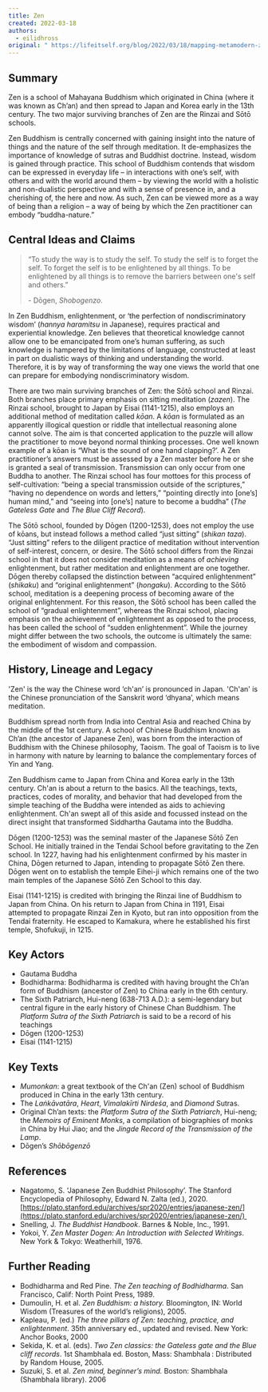 ```yaml
---
title: Zen
created: 2022-03-18
authors:
  - eilidhross
original: " https://lifeitself.org/blog/2022/03/18/mapping-metamodern-zen"
---
```

## Summary

Zen is a school of Mahayana Buddhism which originated in China (where it was known as Ch’an) and then spread to Japan and Korea early in the 13th century. The two major surviving branches of Zen are the Rinzai and Sōtō schools.

Zen Buddhism is centrally concerned with gaining insight into the nature of things and the nature of the self through meditation. It de-emphasizes the importance of knowledge of sutras and Buddhist doctrine. Instead, wisdom is gained through practice. This school of Buddhism contends that wisdom can be expressed in everyday life – in interactions with one’s self, with others and with the world around them – by viewing the world with a holistic and non-dualistic perspective and with a sense of presence in, and a cherishing of, the here and now. As such, Zen can be viewed more as a way of being than a religion – a way of being by which the Zen practitioner can embody “buddha-nature.”

## Central Ideas and Claims

> “To study the way is to study the self. To study the self is to forget the self. To forget the self is to be enlightened by all things. To be enlightened by all things is to remove the barriers between one's self and others.” 
> 
> \- Dōgen, _Shobogenzo_.

In Zen Buddhism, enlightenment, or ‘the perfection of nondiscriminatory wisdom’ (_hannya haramitsu_ in Japanese), requires practical and experiential knowledge. Zen believes that theoretical knowledge cannot allow one to be emancipated from one’s human suffering, as such knowledge is hampered by the limitations of language, constructed at least in part on dualistic ways of thinking and understanding the world. Therefore, it is by way of transforming the way one views the world that one can prepare for embodying nondiscriminatory wisdom.

There are two main surviving branches of Zen: the Sōtō school and Rinzai. Both branches place primary emphasis on sitting meditation (_zazen_). The Rinzai school, brought to Japan by Eisai (1141-1215), also employs an additional method of meditation called _kōan_. A _kōan_ is formulated as an apparently illogi­cal question or riddle that intellectual reasoning alone cannot solve. The aim is that concerted application to the puzzle will allow the practitioner to move beyond normal thinking processes. One well known example of a kōan is “What is the sound of one hand clapping?’. A Zen practitioner’s answers must be assessed by a Zen master before he or she is granted a seal of transmission. Transmission can only occur from one Buddha to another. The Rinzai school has four mottoes for this process of self-cultivation: “being a special transmission outside of the scriptures,” “having no dependence on words and letters,” “pointing directly into \[one’s\] human mind,” and “seeing into \[one’s\] nature to become a buddha” (_The Gateless Gate_ and _The Blue Cliff Record_).  

The Sōtō school, founded by Dōgen (1200-1253), does not employ the use of kōans, but instead follows a method called “just sitting” (_shikan taza_). “Just sitting” refers to the diligent practice of meditation without intervention of self-interest, concern, or desire. The Sōtō school differs from the Rinzai school in that it does not consider meditation as a means of _achieving_ enlightenment, but rather meditation and enlightenment are one together. Dōgen thereby collapsed the distinction between “acquired enlightenment” (_shikaku_) and “original enlightenment” (_hongaku_). According to the Sōtō school, meditation is a deepening process of becoming aware of the original enlightenment. For this reason, the Sōtō school has been called the school of “gradual enlightenment”, whereas the Rinzai school, placing emphasis on the achievement of enlightenment as opposed to the process, has been called the school of “sudden enlightenment”. While the journey might differ between the two schools, the outcome is ultimately the same: the embodiment of wisdom and compassion.

## History, Lineage and Legacy

'Zen' is the way the Chinese word ‘ch'an’ is pronounced in Japan. 'Ch'an' is the Chinese pronunciation of the Sanskrit word ‘dhyana’, which means meditation. 

Buddhism spread north from India into Central Asia and reached China by the middle of the 1st century. A school of Chinese Buddhism known as Ch’an (the ancestor of Japanese Zen), was born from the interaction of Buddhism with the Chinese philosophy, Taoism. The goal of Taoism is to live in harmony with nature by learning to balance the complementary forces of Yin and Yang.

Zen Buddhism came to Japan from China and Korea early in the 13th century. Ch'an is about a return to the basics. All the teachings, texts, practices, codes of morality, and behavior that had developed from the simple teaching of the Buddha were intended as aids to achieving enlightenment. Ch'an swept all of this aside and focussed instead on the direct insight that transformed Siddhartha Gautama into the Buddha.

Dōgen (1200-1253) was the seminal master of the Japanese Sōtō Zen School. He initially trained in the Tendai School before gravitating to the Zen school. In 1227, having had his enlightenment confirmed by his master in China, Dōgen returned to Japan, intending to propagate Sōtō Zen there. Dōgen went on to establish the temple Eihei-ji which remains one of the two main temples of the Japanese Sōtō Zen School to this day.

Eisai (1141-1215) is credited with bringing the Rinzai line of Buddhism to Japan from China. On his return to Japan from China in 1191, Eisai attempted to propagate Rinzai Zen in Kyoto, but ran into opposition from the Tendai fraternity. He escaped to Kamakura, where he established his first temple, Shofukuji, in 1215. 

## Key Actors

- Gautama Buddha
- Bodhidharma: Bodhidharma is credited with having brought the Ch’an form of Buddhism (ancestor of Zen) to China early in the 6th century. 
- The Sixth Patriarch, Hui-neng (638-713 A.D.): a semi-legendary but central figure in the early history of Chinese Chan Buddhism. The _Platform Sutra of the Sixth Patriarch_ is said to be a record of his teachings
- Dōgen (1200-1253)
- Eisai (1141-1215)

## Key Texts

- _Mumonkan_: a great text­book of the Ch'an (Zen) school of Buddhism produced in China in the early 13th century.
- The _Laṅkāvatāra_, _Heart_, _Vimalakīrti Nirdeśa_, and _Diamond_ Sutras.
- Original Ch’an texts: the _Platform Sutra of the Sixth Patriarch_, Hui-neng; the _Memoirs of Eminent Monks_, a compilation of biographies of monks in China by Hui Jiao; and the _Jingde Record of the Transmission of the Lamp_.
- Dōgen’s _Shōbōgenzō_

## References

- Nagatomo, S. ‘Japanese Zen Buddhist Philosophy’. The Stanford Encyclopedia of Philosophy, Edward N. Zalta (ed.), 2020. [https://plato.stanford.edu/archives/spr2020/entries/japanese-zen/](https://plato.stanford.edu/archives/spr2020/entries/japanese-zen/) 
- Snelling, J. _The Buddhist Handbook_. Barnes & Noble, Inc., 1991.
- Yokoi, Y. _Zen Master Dogen: An Introduction with Selected Writings_. New York & Tokyo: Weatherhill, 1976.

## Further Reading

- Bodhidharma and Red Pine. _The Zen teaching of Bodhidharma_. San Francisco, Calif: North Point Press, 1989.
- Dumoulin, H. et al. _Zen Buddhism: a history._ Bloomington, IN: World Wisdom (Treasures of the world’s religions), 2005.
- Kapleau, P. (ed.) _The three pillars of Zen: teaching, practice, and enlightenment_. 35th anniversary ed., updated and revised. New York: Anchor Books, 2000
- Sekida, K. et al. (eds). _Two Zen classics: the Gateless gate and the Blue cliff records_. 1st Shambhala ed. Boston, Mass: Shambhala : Distributed by Random House, 2005.
- Suzuki, S. et al. _Zen mind, beginner’s mind._ Boston: Shambhala (Shambhala library). 2006
